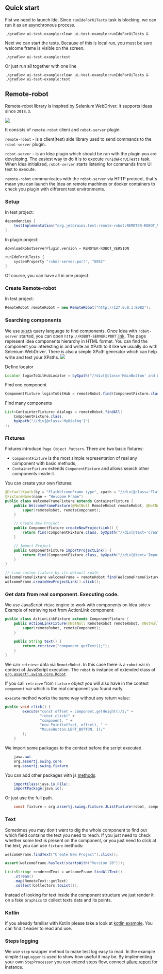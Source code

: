 ## Quick start
Fist we need to launch Ide. Since `runIdeForUiTests` task is blocking, we can run it as an asynchronous process.

`./gradlew ui-test-example:clean ui-test-example:runIdeForUiTests &`
 
Next we can start the tests. Because of this is local run, you must be sure welcome frame is visible on the screen. 

`./gradlew ui-test-example:test`

Or just run all together with one line

`./gradlew ui-test-example:clean ui-test-example:runIdeForUiTests & ./gradlew ui-test-example:test`

## Remote-robot
Remote-robot library is inspired by Selenium WebDriver. It supports ideas since `2018.3`.

![](docs/simple-schema.png)

It consists of `remote-robot` client and `robot-server` plugin.

`remote-robot` - is a client(test) side library used to send commands to the `robot-server` plugin. 

`robot-server` - is an Idea plugin which should be ran with the plugin you are developing. 
The easiest way to do it is to execute `runIdeForUiTests` task. When Idea initialized, `robot-server` starts listening for commands from UI test to execute.

`remote-robot` communicates with the `robot-server` via HTTP protocol, that`s mean you can launch the Idea on remote machines or docker containers to check you plugin with different test environments.

### Setup
In test project:
```groovy
dependencies {
    testImplementation("org.jetbrains.test:remote-robot:REMOTER-ROBOT_VERSION")
}
```
In plugin project:
```groovy
downloadRobotServerPlugin.version = REMOTER-ROBOT_VERSION

runIdeForUiTests {
    systemProperty "robot-server.port", "8082"
}
```
Of course, you can have all in one project. 
### Create Remote-robot
In test project:
```java
RemoteRobot remoteRobot = new RemoteRobot("http://127.0.0.1:8082");
```
### Searching components
We use [`XPath`](https://www.w3.org/TR/xpath-21/) query language to find components.
Once Idea with `robot-server` started, you can open `http://ROBOT-SERVER:PORT` [link](http://127.0.0.1:8082).
The page represent idea components hierarchy in HTML format. You can find the component you interesting in and write an XPath to it like we usually do with Selenium WebDriver.
There is also a simple XPath generator which can help write and test your XPaths.
![](docs/use_xpath.png)

Define locator
```java
Locator loginToGitHubLocator = byXpath("//div[@class='MainButton' and @text='Log in to GitHub...']");
```
Find one component
```java
ComponentFixture loginToGitHub = remoteRobot.find(ComponentFixture.class, loginToGitHubLocator);
```
Find many components
```java
List<ContainterFixture> dialogs = remoteRobot.findAll(
    ComponentFixture.class, 
    byXpath("//div[@class='MyDialog']")
);
```
### Fixtures
Fixtures introduce `Page Object Pattern`. 
There are two basic fixtures:
- `ComponentFixture` is the most simple representation of real any component with basic methods;
- `ContainerFixture` extends `ComponentFixture` and allows search other components inside it. 

You can create your own fixtures:
```java
@DefaultXpath(by = "FlatWelcomeFrame type", xpath = "//div[@class='FlatWelcomeFrame']")
@FixtureName(name = "Welcome Frame")
public class WelcomeFrameFixture extends ContainerFixture {
    public WelcomeFrameFixture(@NotNull RemoteRobot remoteRobot, @NotNull RemoteComponent remoteComponent) {
        super(remoteRobot, remoteComponent);
    }

    // Create New Project 
    public ComponentFixture createNewProjectLink() {
        return find(ComponentFixture.class, byXpath("//div[@text='Create New Project' and @class='ActionLink']"));
    }

    // Import Project
    public ComponentFixture importProjectLink() {
        return find(ComponentFixture.class, byXpath("//div[@text='Import Project' and @class='ActionLink']"));
    }
}
```
```java
// find custom fixture by its default xpath
WelcomeFrameFixture welcomeFrame = remoteRobot.find(WelcomeFrameFixture.class);
welcomeFrame.createNewProjectLink().click();
```
### Get data from real component. Executing code.
We use JavaScript `rhino` engine to work with components on Idea side.v
Example of retrieving text from ActionLink component:
```java
public class ActionLinkFixture extends ComponentFixture {
    public ActionLinkFixture(@NotNull RemoteRobot remoteRobot, @NotNull RemoteComponent remoteComponent) {
        super(remoteRobot, remoteComponent);
    }
    
    public String text() {
        return retrieve("component.getText();");
    }
}
```
We can `retrieve` data via `RemoteRobot`. In this case there is a `robot` var in context of JavaScript execution. 
The `robot` is instance of extended class of  [`org.assertj.swing.core.Robot`](https://joel-costigliola.github.io/assertj/swing/api/org/assertj/swing/core/Robot.html) 

If you call `retrieve` from `fixture` object you will also have in the context `component` var which is the real component you found early.

`execute` method works the same way without any return value:
```java
public void click() {
        execute("const offset = component.getHeight()/2;" +
                "robot.click(" +
                "component, " +
                "new Point(offset, offset), " +
                "MouseButton.LEFT_BUTTON, 1);"
        );
    }
```

We import some packages to the context before the script executed.
```java
    java.awt
    org.assertj.swing.core
    org.assertj.swing.fixture
```
You can add other packages with js [methods](https://www-archive.mozilla.org/rhino/apidocs/org/mozilla/javascript/importertoplevel).
```java
    importClass(java.io.File);            
    importPackage(java.io);
```
Or just use the full path.
```java
    const fixture = org.assertj.swing.fixture.JListFixture(robot, component);
```

### Text
Sometimes you may don't want to dig the whole component to find out which field contains the text you need to reach. 
If you just need to check whether some text is present on the component, or you just need to click at the text, 
you can use `fixture` methods:
```java
welcomeFrame.findText("Create New Project").click();

assert(welcomeFrame.hasText(startsWith("Version 20")));

List<String> renderedText = welcomeFrame.findAllText()
    .stream()
    .map(RemoteText::getText)
    .collect(Collectors.toList());
```
Instead of looking for text inside the component structure we just render it on a fake `Graphics` to collect texts data and its points.

### Kotlin
If you already familiar with Kotlin please take a look at [kotlin example](/examples/ui-test-example/src/test/kotlin/org/intellij/examples/simple/plugin/CreateCommandLineKotlinTest.kt). You can find it easier to read and use.
### Steps logging
We use `step` wrapper method to make test log easy to read. In the example simple `StepLogger` is used to show how useful it may be. 
By implementing your own `StepProcessor` you can extend steps flow, connect [allure report](https://docs.qameta.io/allure/) for instance.